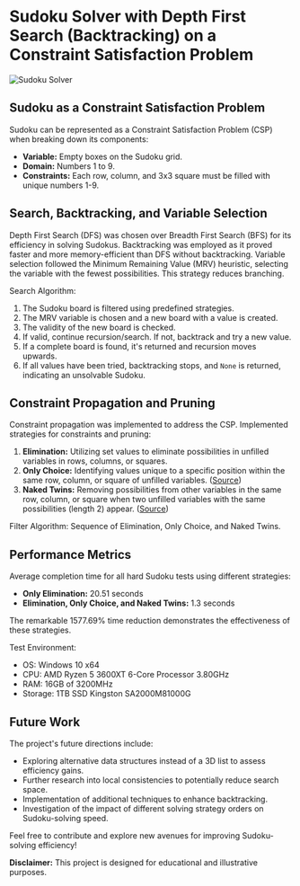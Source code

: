 # Sudoku Solver with Depth First Search (Backtracking) on a Constraint Satisfaction Problem

![Sudoku Solver](sudoku-solver-image.png)

Sudoku as a Constraint Satisfaction Problem
------------------------------------------

Sudoku can be represented as a Constraint Satisfaction Problem (CSP) when breaking down its components:

- **Variable:** Empty boxes on the Sudoku grid.
- **Domain:** Numbers 1 to 9.
- **Constraints:** Each row, column, and 3x3 square must be filled with unique numbers 1-9.

Search, Backtracking, and Variable Selection
--------------------------------------------

Depth First Search (DFS) was chosen over Breadth First Search (BFS) for its efficiency in solving Sudokus.
Backtracking was employed as it proved faster and more memory-efficient than DFS without backtracking.
Variable selection followed the Minimum Remaining Value (MRV) heuristic, selecting the variable with the fewest possibilities. This strategy reduces branching.

Search Algorithm:
1. The Sudoku board is filtered using predefined strategies.
2. The MRV variable is chosen and a new board with a value is created.
3. The validity of the new board is checked.
4. If valid, continue recursion/search. If not, backtrack and try a new value.
5. If a complete board is found, it's returned and recursion moves upwards.
6. If all values have been tried, backtracking stops, and `None` is returned, indicating an unsolvable Sudoku.

Constraint Propagation and Pruning
----------------------------------

Constraint propagation was implemented to address the CSP.
Implemented strategies for constraints and pruning:
1. **Elimination:** Utilizing set values to eliminate possibilities in unfilled variables in rows, columns, or squares.
2. **Only Choice:** Identifying values unique to a specific position within the same row, column, or square of unfilled variables.
   ([Source](https://www.sudokudragon.com/guideonlychoice.htm))
3. **Naked Twins:** Removing possibilities from other variables in the same row, column, or square when two unfilled variables with the same possibilities (length 2) appear.
   ([Source](https://www.sudokudragon.com/guidenakedtwins.htm))

Filter Algorithm: Sequence of Elimination, Only Choice, and Naked Twins.

Performance Metrics
-------------------

Average completion time for all hard Sudoku tests using different strategies:
- **Only Elimination:** 20.51 seconds
- **Elimination, Only Choice, and Naked Twins:** 1.3 seconds

The remarkable 1577.69% time reduction demonstrates the effectiveness of these strategies.

Test Environment:
- OS: Windows 10 x64
- CPU: AMD Ryzen 5 3600XT 6-Core Processor 3.80GHz
- RAM: 16GB of 3200MHz
- Storage: 1TB SSD Kingston SA2000M81000G

Future Work
-----------

The project's future directions include:

- Exploring alternative data structures instead of a 3D list to assess efficiency gains.
- Further research into local consistencies to potentially reduce search space.
- Implementation of additional techniques to enhance backtracking.
- Investigation of the impact of different solving strategy orders on Sudoku-solving speed.

Feel free to contribute and explore new avenues for improving Sudoku-solving efficiency!

**Disclaimer:** This project is designed for educational and illustrative purposes.
